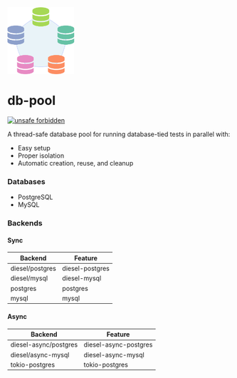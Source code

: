 <img src="./logo.svg" height="150" />

# db-pool

[![unsafe forbidden](https://img.shields.io/badge/unsafe-forbidden-success.svg)](https://github.com/rust-secure-code/safety-dance/)

A thread-safe database pool for running database-tied tests in parallel with:
- Easy setup
- Proper isolation
- Automatic creation, reuse, and cleanup

### Databases

- PostgreSQL
- MySQL

### Backends

#### Sync

| Backend         | Feature         |
| --------------- | --------------- |
| diesel/postgres | diesel-postgres |
| diesel/mysql    | diesel-mysql    |
| postgres        | postgres        |
| mysql           | mysql           |

#### Async

| Backend               | Feature               |
| --------------------- | --------------------- |
| diesel-async/postgres | diesel-async-postgres |
| diesel/async-mysql    | diesel-async-mysql    |
| tokio-postgres        | tokio-postgres        |